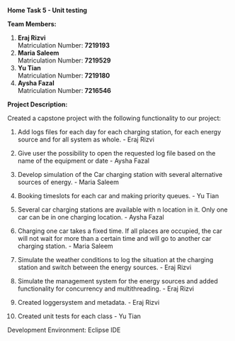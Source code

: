 **Home Task 5 - Unit testing**

**Team Members:**
  1. **Eraj Rizvi**
     <br/> 
     Matriculation Number: **7219193**
     <br/> 
  3. **Maria Saleem**
     <br/>
     Matriculation Number: **7219529**
     <br/> 
  5. **Yu Tian**
     <br/>
     Matriculation Number: **7219180**
     <br/> 
  7. **Aysha Fazal**
      <br/> 
     Matriculation Number: **7216546**
     
**Project Description:** 

Created a capstone project with the following functionality to our project:
<br/> 
1. Add logs files for each day for each charging station, for each energy source and for all system as whole. - Eraj Rizvi
   <br/> 
2. Give user the possibility to open the requested log file based on the name of the equipment or date  - Aysha Fazal
    <br/> 
3. Develop simulation of the Car charging station with several alternative sources of energy. - Maria Saleem
      <br/>
4. Booking timeslots for each car and making priority queues. - Yu Tian
   <br/>    
5. Several car charging stations are available with n location in it. Only one car can be in one charging location. - Aysha Fazal
      <br/> 
6. Charging one car takes a fixed time. If all places are occupied, the car will not wait for more than a certain time and will go to another car charging station. - Maria Saleem
      <br/> 
7. Simulate the weather conditions to log the situation at the charging station and switch between the energy sources. - Eraj Rizvi
      <br/> 
8. Simulate the management system for the energy sources and added functionality for concurrency and multithreading. - Eraj Rizvi
   
9. Created loggersystem and metadata. - Eraj Rizvi
       <br/> 
10. Created unit tests for each class - Yu Tian

Development Environment: Eclipse IDE
